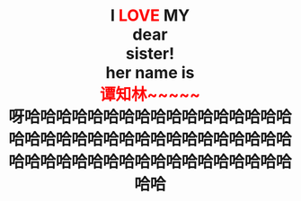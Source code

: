 <html>
    <head>
        <title>TODO supply a title</title>
        <meta charset="UTF-8">
        <meta name="viewport" content="width=device-width, initial-scale=1.0">
        <link href="css/mycss.css" rel="stylesheet" type="text/css"/>
    </head>
    <body>
       <h1 align="center">I <font color="red">LOVE</font> MY<br/> 
           dear <br/>
           sister!<br/>
           her name is <br/>
           <font color="red"><b>谭知林~~~~~</b></font><br/>
           <font face="宋体">呀哈哈哈哈哈哈哈哈哈哈哈哈哈哈哈哈哈哈哈哈哈哈哈哈哈哈哈哈哈哈哈哈哈哈哈哈哈哈哈哈哈哈哈哈哈哈哈哈哈哈哈哈哈哈哈
       </font></h1>
    </body>
</html>
